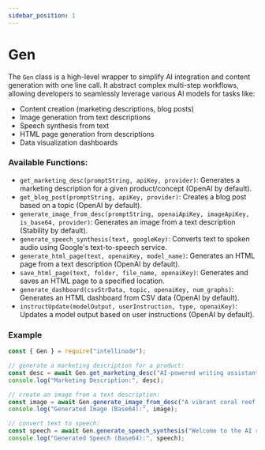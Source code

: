```yaml
---
sidebar_position: 1
---
```


# Gen

The `Gen` class is a high-level wrapper to simplify AI integration and content generation with one line call. It abstract complex multi-step workflows, allowing developers to seamlessly leverage various AI models for tasks like:

- Content creation (marketing descriptions, blog posts)
- Image generation from text descriptions
- Speech synthesis from text
- HTML page generation from descriptions
- Data visualization dashboards

### Available Functions:

- `get_marketing_desc(promptString, apiKey, provider)`: Generates a marketing description for a given product/concept (OpenAI by default).
- `get_blog_post(promptString, apiKey, provider)`: Creates a blog post based on a topic (OpenAI by default).
- `generate_image_from_desc(promptString, openaiApiKey, imageApiKey, is_base64, provider)`: Generates an image from a text description (Stability by default).
- `generate_speech_synthesis(text, googleKey)`: Converts text to spoken audio using Google's text-to-speech service.
- `generate_html_page(text, openaiKey, model_name)`: Generates an HTML page from a text description (OpenAI by default).
- `save_html_page(text, folder, file_name, openaiKey)`: Generates and saves an HTML page to a specified location.
- `generate_dashboard(csvStrData, topic, openaiKey, num_graphs)`: Generates an HTML dashboard from CSV data (OpenAI by default).
- `instructUpdate(modelOutput, userInstruction, type, openaiKey)`: Updates a model output based on user instructions (OpenAI by default).

### Example
```javascript
const { Gen } = require("intellinode");

// generate a marketing description for a product:
const desc = await Gen.get_marketing_desc("AI-powered writing assistant", myOpenaiKey);
console.log("Marketing Description:", desc);

// create an image from a text description:
const image = await Gen.generate_image_from_desc("A vibrant coral reef teeming with fish", myOpenaiKey, myStabilityApiKey, true);
console.log("Generated Image (Base64):", image);

// convert text to speech:
const speech = await Gen.generate_speech_synthesis("Welcome to the AI revolution!", myGoogleApiKey);
console.log("Generated Speech (Base64):", speech);
```
